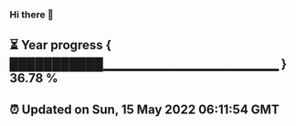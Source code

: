 ### Hi there 👋
⏳ Year progress { ███████████▁▁▁▁▁▁▁▁▁▁▁▁▁▁▁▁▁▁▁ } 36.78 %
---
⏰ Updated on Sun, 15 May 2022 06:11:54 GMT
---
